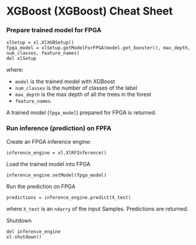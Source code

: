 # XGBoost (XGBoost) Cheat Sheet


### Prepare trained model for FPGA

```
xlSetup = xl.XlXGBSetup()
fpga_model = xlSetup.getModelForFPGA(model.get_booster(), max_depth, num_classes, feature_names)
del xlSetup
```
where:
* `model` is the trained model with XGBoost
* `num_classes` is the number of classes of the label
* `max_depth` is the max depth of all the trees in the forest
* `feature_names`.

A trained model (`fpga_model`) prepared for FPGA is returned.


### Run inference (prediction) on FPFA

Create an FPGA inference engine:
```
inference_engine = xl.XlRFInference()
```

Load the trained model into FPGA
```
inference_engine.setModel(fpga_model)
```

Run the prediction on FPGA
```
predictions = inference_engine.predict(X_test)
```
where `X_test` is an `ndarry` of the input Samples. Predictions are returned.

Shutdown
```
del inference_engine
xl.shutdown()
```
